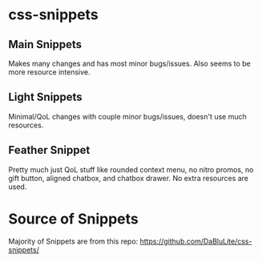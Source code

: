 # css-snippets
## Main Snippets
Makes many changes and has most minor bugs/issues. Also seems to be more resource intensive.

## Light Snippets
Minimal/QoL changes with couple minor bugs/issues, doesn't use much resources.

## Feather Snippet
Pretty much just QoL stuff like rounded context menu, no nitro promos, no gift button, aligned chatbox, and chatbox drawer. No extra resources are used.

# Source of Snippets
Majority of Snippets are from this repo: https://github.com/DaBluLite/css-snippets/
